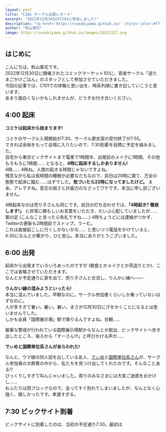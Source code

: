 ```yaml
---
layout: post
title: "C101 サークル出展レポート"
excerpt: "2022年12月30日のC101に参加しました!"
description: "<a href='https://sueakiyama.github.io/' style='color:#ffffff'><u>Le Site Web de Suika Akiyama</u></a>"
author: "秋山翠花"
image: https://sueakiyama.github.io/images/20221227.png
---
```


## はじめに

こんにちは、秋山翠花です。  
2022年12月30日に開催されたコミックマーケット101に、音楽サークル「逆たまごかけごはん」のスタッフとして参加させていただきました。  
今回の記事では、C101での体験と思い出を、時系列順に書き記していこうと思います。  
あまり面白くないかもしれませんが、どうぞお付き合いください。

## 4:00 起床

**コミケは起床から始まります!**

コミケのサークル入場開始が7:30、サークル更衣室の受付終了が7:55。  
できれば余裕をもって会場に入りたいので、7:30到着を目標に予定を組みました。  
自宅から東京ビックサイトまで電車で1時間半、出発前のメイクに1時間、その他もろもろに1時間…… となると、**4時に起床するしかありません!**  
4時…… 4時ね。人間の起きる時間じゃないですよね。  
残念ながら私は長時間の睡眠が必要なたちなので、前日は20時に寝て、万全の態勢で起床に臨む……はずでした。**気づいたら22時になってましたけど。** まあ、アレですね。意志の弱さと計画力のなさってワケです。本当に申し訳ございません。

4時起床なのは売り子さんも同じです。前日の打ち合わせでは、**「4時起き? 徹夜します!」** と非常に頼もしいお言葉をいただき、だいぶ心配していましたが……  
案の定 (こんなこと言ったら失礼ですね……) 4時ちょうどには連絡がつかず、Twitterの更新も2時間前でストップ。うーむ。  
これは直接起こしに行くしかないかな…… と思いつつ電話をかけていると、4:30になんとか繋がり、ひと安心。本当にありがとうございました。

## 6:00 出発

起床から出発までいろいろあったのですが (朝食とかメイクとか荷造りとか)、ここでは省略させていただきます。  
なんとか予定通りに家を出て、売り子さんと合流し、りんかい線へ――

**りんかい線の混みようといったら!**  
本当に混んでいました。早朝なのに。サークル参加者くらいしか乗っていないはずなのに。  
人が多すぎて暑い。暑い。暑い。まさか12月30日に汗をかくことになるとは思いませんでした。  
しかも全員「国際展示場」駅で降りるんですよね。壮観……

厳重な警戒が行われている国際展示場駅からなんとか脱出、ビックサイトへ歩き出したところ、後ろから「すーさん!!!」と呼びかける声が……

**でぃめと国際単位系さんがあらわれた!**

なんと、ウマ娘の同人誌を出している友人、[でぃめ](https://twitter.com/liter_a_ally)と[国際単位系さん](https://twitter.com/Units_SI)が、サークル参加者の大群衆の中から、私たちを見つけ出してくれたのです。そんなことある!?  
びっくりしすぎて叫んじゃいました。周りのみなさまには大変ご迷惑をおかけし……  
おふたりは西ブロックなので、会ってすぐ別れてしまいましたが、なんとなく心強く、嬉しかったです。幸運すぎる。

## 7:30 ビックサイト到着

ビックサイトに到着したのは、当初の予定通り7:30。最初は
